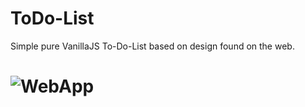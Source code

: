 # ToDo-List

Simple pure VanillaJS To-Do-List based on design found on the web.

# ![WebApp](https://marfoczk.github.io/todo-list/wzor.PNG)
